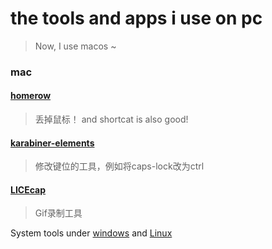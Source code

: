 # the tools and apps i use on pc
> Now, I use macos ~
### mac

#### [homerow](https://www.homerow.app/)
> 丢掉鼠标！ and shortcat is also good!

#### [karabiner-elements](https://karabiner-elements.pqrs.org/)
> 修改键位的工具，例如将caps-lock改为ctrl

#### [LICEcap](https://www.cockos.com/licecap/)
> Gif录制工具


System tools under [windows]() and [Linux](https://github.com/xiahuaS/system_tool/blob/main/Linux.md)
